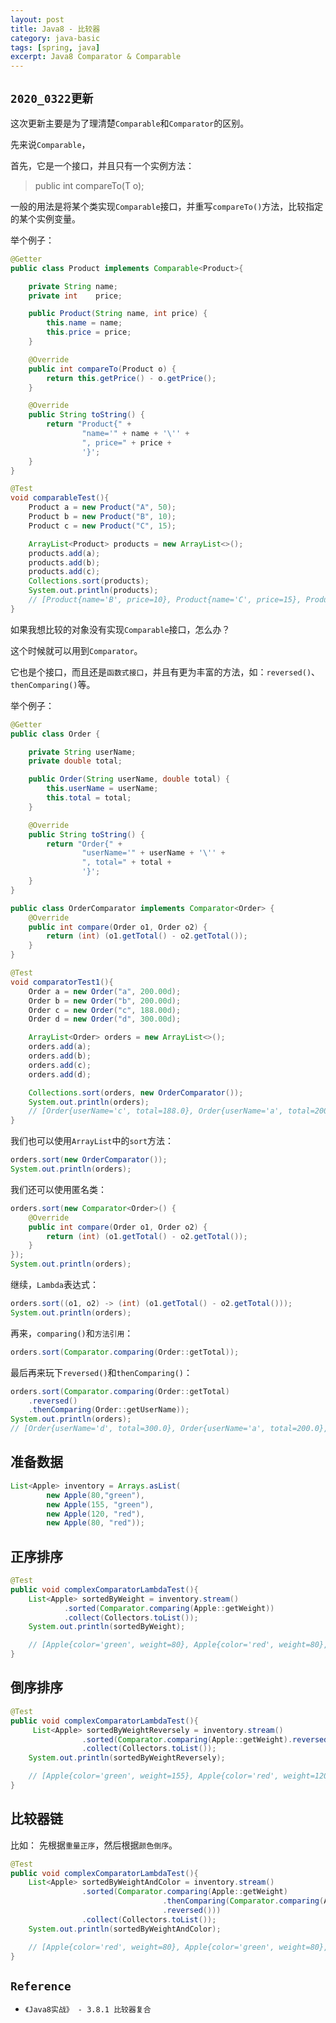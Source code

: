 ```yaml
---
layout: post
title: Java8 - 比较器
category: java-basic
tags: [spring, java]
excerpt: Java8 Comparator & Comparable
---
```


## `2020_0322更新`  

这次更新主要是为了理清楚`Comparable`和`Comparator`的区别。  

先来说`Comparable`，  

首先，它是一个接口，并且只有一个实例方法：  

> public int compareTo(T o);  

一般的用法是将某个类实现`Comparable`接口，并重写`compareTo()`方法，比较指定的某个实例变量。  

举个例子：  

``` java
@Getter
public class Product implements Comparable<Product>{

    private String name;
    private int    price;

    public Product(String name, int price) {
        this.name = name;
        this.price = price;
    }

    @Override
    public int compareTo(Product o) {
        return this.getPrice() - o.getPrice();
    }

    @Override
    public String toString() {
        return "Product{" +
                "name='" + name + '\'' +
                ", price=" + price +
                '}';
    }
}

@Test
void comparableTest(){
    Product a = new Product("A", 50);
    Product b = new Product("B", 10);
    Product c = new Product("C", 15);

    ArrayList<Product> products = new ArrayList<>();
    products.add(a);
    products.add(b);
    products.add(c);
    Collections.sort(products);
    System.out.println(products);
    // [Product{name='B', price=10}, Product{name='C', price=15}, Product{name='A', price=50}]
}
```

如果我想比较的对象没有实现`Comparable`接口，怎么办？  

这个时候就可以用到`Comparator`。  

它也是个接口，而且还是`函数式接口`，并且有更为丰富的方法，如：`reversed()`、`thenComparing()`等。  

举个例子：  


``` java
@Getter
public class Order {

    private String userName;
    private double total;

    public Order(String userName, double total) {
        this.userName = userName;
        this.total = total;
    }

    @Override
    public String toString() {
        return "Order{" +
                "userName='" + userName + '\'' +
                ", total=" + total +
                '}';
    }
}

public class OrderComparator implements Comparator<Order> {
    @Override
    public int compare(Order o1, Order o2) {
        return (int) (o1.getTotal() - o2.getTotal());
    }
}

@Test
void comparatorTest1(){
    Order a = new Order("a", 200.00d);
    Order b = new Order("b", 200.00d);
    Order c = new Order("c", 188.00d);
    Order d = new Order("d", 300.00d);

    ArrayList<Order> orders = new ArrayList<>();
    orders.add(a);
    orders.add(b);
    orders.add(c);
    orders.add(d);

    Collections.sort(orders, new OrderComparator());
    System.out.println(orders);
    // [Order{userName='c', total=188.0}, Order{userName='a', total=200.0}, Order{userName='b', total=200.0}, Order{userName='d', total=300.0}]
}

```

我们也可以使用`ArrayList`中的`sort`方法：  

``` java
orders.sort(new OrderComparator());
System.out.println(orders);
```

我们还可以使用匿名类：  

``` java
orders.sort(new Comparator<Order>() {
    @Override
    public int compare(Order o1, Order o2) {
        return (int) (o1.getTotal() - o2.getTotal());
    }
});
System.out.println(orders);
```

继续，`Lambda`表达式：  

``` java
orders.sort((o1, o2) -> (int) (o1.getTotal() - o2.getTotal()));
System.out.println(orders);
```

再来，`comparing()`和`方法引用`：  


``` java
orders.sort(Comparator.comparing(Order::getTotal));
```

最后再来玩下`reversed()`和`thenComparing()`：  

``` java
orders.sort(Comparator.comparing(Order::getTotal)
    .reversed()
    .thenComparing(Order::getUserName));
System.out.println(orders);
// [Order{userName='d', total=300.0}, Order{userName='a', total=200.0}, Order{userName='b', total=200.0}, Order{userName='c', total=188.0}]
```

## 准备数据  

``` java
List<Apple> inventory = Arrays.asList(
        new Apple(80,"green"),
        new Apple(155, "green"),
        new Apple(120, "red"),
        new Apple(80, "red"));
```


## 正序排序  

``` java
@Test
public void complexComparatorLambdaTest(){
    List<Apple> sortedByWeight = inventory.stream()
            .sorted(Comparator.comparing(Apple::getWeight))
            .collect(Collectors.toList());
    System.out.println(sortedByWeight);

    // [Apple{color='green', weight=80}, Apple{color='red', weight=80}, Apple{color='red', weight=120}, Apple{color='green', weight=155}]
}

```


## 倒序排序  

``` java
@Test
public void complexComparatorLambdaTest(){
     List<Apple> sortedByWeightReversely = inventory.stream()
                .sorted(Comparator.comparing(Apple::getWeight).reversed())
                .collect(Collectors.toList());
    System.out.println(sortedByWeightReversely);

    // [Apple{color='green', weight=155}, Apple{color='red', weight=120}, Apple{color='green', weight=80}, Apple{color='red', weight=80}]
}
```


## 比较器链  

比如： 先根据`重量正序`，然后根据`颜色倒序`。  


``` java
@Test
public void complexComparatorLambdaTest(){
    List<Apple> sortedByWeightAndColor = inventory.stream()
                .sorted(Comparator.comparing(Apple::getWeight)
                                  .thenComparing(Comparator.comparing(Apple::getColor)
                                  .reversed()))
                .collect(Collectors.toList());
    System.out.println(sortedByWeightAndColor);

    // [Apple{color='red', weight=80}, Apple{color='green', weight=80}, Apple{color='red', weight=120}, Apple{color='green', weight=155}]
}
```


## `Reference`  
- `《Java8实战》 - 3.8.1 比较器复合`  

